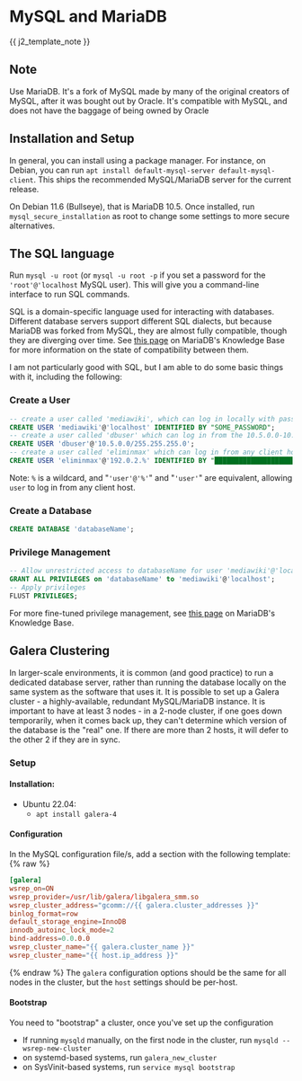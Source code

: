 <!--
SPDX-FileCopyrightText: 2023 - 2025 Eli Array Minkoff

SPDX-License-Identifier: CC-BY-SA-4.0
-->

# MySQL and MariaDB

{{ j2_template_note }}

## Note

Use MariaDB. It's a fork of MySQL made by many of the original creators of MySQL, after it was bought out by Oracle. It's compatible with MySQL, and does not have the baggage of being owned by Oracle

## Installation and Setup

In general, you can install using a package manager. For instance, on Debian, you can run `apt install default-mysql-server default-mysql-client`. This ships the recommended MySQL/MariaDB server for the current release.

On Debian 11.6 (Bullseye), that is MariaDB 10.5. Once installed, run `mysql_secure_installation` as root to change some settings to more secure alternatives.

## The SQL language

Run `mysql -u root` (or `mysql -u root -p` if you set a password for the `'root'@'localhost` MySQL user). This will give you a command-line interface to run SQL commands.

SQL is a domain-specific language used for interacting with databases. Different database servers support different SQL dialects, but because MariaDB was forked from MySQL, they are almost fully compatible, though they are diverging over time. See [this page](https://mariadb.com/kb/en/mariadb-vs-mysql-compatibility/) on MariaDB's Knowledge Base for more information on the state of compatibility between them.

I am not particularly good with SQL, but I am able to do some basic things with it, including the following:

### Create a User

```sql
-- create a user called 'mediawiki', which can log in locally with password "SOME_PASSWORD"
CREATE USER 'mediawiki'@'localhost' IDENTIFIED BY "SOME_PASSWORD";
-- create a user called 'dbuser' which can log in from the 10.5.0.0-10.5.0.254 with no password
CREATE USER 'dbuser'@'10.5.0.0/255.255.255.0';
-- create a user called 'eliminmax' which can log in from any client host in the 192.0.2.0/24 TEST_NET with the password "████████████████████████████████"
CREATE USER 'eliminmax'@'192.0.2.%' IDENTIFIED BY "████████████████████████████████";
```

Note: `%` is a wildcard, and "`'user'@'%'`" and "`'user'`" are equivalent, allowing `user` to log in from any client host.

### Create a Database

```sql
CREATE DATABASE 'databaseName';
```

### Privilege Management

```sql
-- Allow unrestricted access to databaseName for user 'mediawiki'@'localhost'
GRANT ALL PRIVILEGES on 'databaseName' to 'mediawiki'@'localhost';
-- Apply privileges
FLUST PRIVILEGES;
```

For more fine-tuned privilege management, see [this page](https://mariadb.com/kb/en/grant/) on MariaDB's Knowledge Base.

## Galera Clustering

In larger-scale environments, it is common (and good practice) to run a dedicated database server, rather than running the database locally on the same system as the software that uses it. It is possible to set up a Galera cluster - a highly-available, redundant MySQL/MariaDB instance. It is important to have at least 3 nodes - in a 2-node cluster, if one goes down temporarily, when it comes back up, they can't determine which version of the database is the "real" one. If there are more than 2 hosts, it will defer to the other 2 if they are in sync.

### Setup

#### Installation:

* Ubuntu 22.04:
  * `apt install galera-4`

#### Configuration

In the MySQL configuration file/s, add a section with the following template:
{% raw %}
```conf
[galera]
wsrep_on=ON
wsrep_provider=/usr/lib/galera/libgalera_smm.so
wsrep_cluster_address="gcomm://{{ galera.cluster_addresses }}"
binlog_format=row
default_storage_engine=InnoDB
innodb_autoinc_lock_mode=2
bind-address=0.0.0.0
wsrep_cluster_name="{{ galera.cluster_name }}"
wsrep_cluster_name="{{ host.ip_address }}"
```
{% endraw %}
The `galera` configuration options should be the same for all nodes in the cluster, but the `host` settings should be per-host.

#### Bootstrap

You need to "bootstrap" a cluster, once you've set up the configuration

* If running `mysqld` manually, on the first node in the cluster, run `mysqld --wsrep-new-cluster`
* on systemd-based systems, run `galera_new_cluster`
* on SysVinit-based systems, run `service mysql bootstrap`
